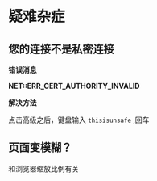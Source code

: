 # 疑难杂症

## 您的连接不是私密连接

**错误消息**

**NET::ERR_CERT_AUTHORITY_INVALID**

**解决方法**

点击高级之后，键盘输入 `thisisunsafe` ,回车

## 页面变模糊？

和浏览器缩放比例有关